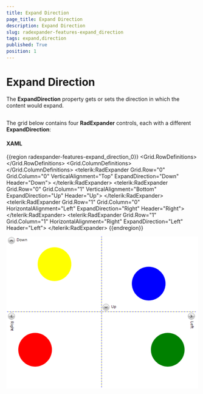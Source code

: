 ```yaml
---
title: Expand Direction
page_title: Expand Direction
description: Expand Direction
slug: radexpander-features-expand_direction
tags: expand,direction
published: True
position: 1
---
```


# Expand Direction



The __ExpandDirection__ property gets or sets the direction in which the content would expand.
			

## 

The grid below contains four __RadExpander__ controls, each with a different __ExpandDirection__:
				

#### __XAML__

{{region radexpander-features-expand_direction_0}}
    <Grid x:Name="LayoutRoot" 
          Width="555"
          Height="444"
          Background="White"
          ShowGridLines="True">
        <Grid.RowDefinitions>
            <RowDefinition Height="*" />
            <RowDefinition Height="*" />
        </Grid.RowDefinitions>
        <Grid.ColumnDefinitions>
            <ColumnDefinition Width="*" />
            <ColumnDefinition Width="*" />
        </Grid.ColumnDefinitions>
        <telerik:RadExpander Grid.Row="0" 
                             Grid.Column="0"
                             VerticalAlignment="Top"
                             ExpandDirection="Down"
                             Header="Down">
            <StackPanel Orientation="Vertical">
                <Ellipse Width="99" 
                         Height="99"
                         Margin="5"
                         Fill="Yellow" />
            </StackPanel>
        </telerik:RadExpander>
        <telerik:RadExpander Grid.Row="0" 
                             Grid.Column="1"
                             VerticalAlignment="Bottom"
                             ExpandDirection="Up"
                             Header="Up">
            <StackPanel Orientation="Vertical">
                <Ellipse Width="99" 
                         Height="99"
                         Margin="5"
                         Fill="Blue" />
            </StackPanel>
        </telerik:RadExpander>
        <telerik:RadExpander Grid.Row="1" 
                             Grid.Column="0"
                             HorizontalAlignment="Left"
                             ExpandDirection="Right"
                             Header="Right">
            <StackPanel Orientation="Horizontal">
                <Ellipse Width="99" 
                         Height="99"
                         Margin="5"
                         Fill="Red" />
            </StackPanel>
        </telerik:RadExpander>
        <telerik:RadExpander Grid.Row="1" 
                             Grid.Column="1"
                             HorizontalAlignment="Right"
                             ExpandDirection="Left"
                             Header="Left">
            <StackPanel Orientation="Horizontal">
                <Ellipse Width="99" 
                         Height="99"
                         Margin="5"
                         Fill="Green" />
            </StackPanel>
        </telerik:RadExpander>
    </Grid>
	{{endregion}}

![](images/RadExpander_Features_ExpandDirection.png)
